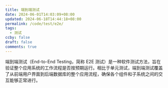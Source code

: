 ```yaml
---
title: 端到端测试
date: 2024-06-01T14:03:09+08:00
updated: 2024-06-18T14:44:18+08:00
permalink: /code/test/e2e/
tags:
  - 测试
ccby: false
draft: false
comments: true
---
```

端到端测试（End-to-End Testing，简称 E2E 测试）是一种软件测试方法，旨在验证整个应用系统的工作流程是否按预期运行。相比于单元测试，端到端测试覆盖了从前端用户界面到后端数据库的整个应用流程，确保各个组件和子系统之间的交互能够正常进行。